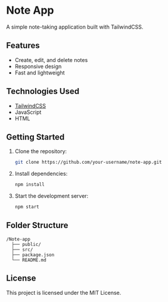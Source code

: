 # Note App

A simple note-taking application built with TailwindCSS.

## Features

- Create, edit, and delete notes
- Responsive design
- Fast and lightweight

## Technologies Used

- [TailwindCSS](https://tailwindcss.com/)
- JavaScript
- HTML

## Getting Started

1. Clone the repository:
    ```bash
    git clone https://github.com/your-username/note-app.git
    ```
2. Install dependencies:
    ```bash
    npm install
    ```
3. Start the development server:
    ```bash
    npm start
    ```

## Folder Structure

```
/Note-app
  ├── public/
  ├── src/
  ├── package.json
  └── README.md
```

## License

This project is licensed under the MIT License.
